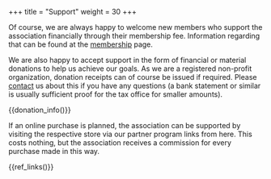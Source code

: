 +++
title = "Support"
weight = 30
+++

Of course, we are always happy to welcome new members who support the association financially through their membership fee. Information regarding that can be found at the [membership](@/verein/membership.en.md) page.

We are also happy to accept support in the form of financial or material donations to help us achieve our goals. As we are a registered non-profit organization, donation receipts can of course be issued if required. Please [contact](@/contact.en.md) us about this if you have any questions (a bank statement or similar is usually sufficient proof for the tax office for smaller amounts).

{{donation_info()}}

If an online purchase is planned, the association can be supported by visiting the respective store via our partner program links from here. This costs nothing, but the association receives a commission for every purchase made in this way.

{{ref_links()}}
